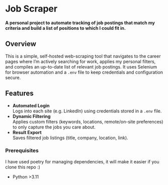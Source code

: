 # Job Scraper

**A personal project to automate tracking of job postings that match my criteria and build a list of positions to which I could fit in.**

## Overview

This is a simple, self-hosted web-scraping tool that navigates to the career pages where I’m actively searching for work, applies my personal filters, and compiles an up-to-date list of relevant job postings. It uses Selenium for browser automation and a `.env` file to keep credentials and configuration secure.

## Features

- **Automated Login**  
  Logs into each site (e.g. LinkedIn) using credentials stored in a `.env` file.  
- **Dynamic Filtering**  
  Applies custom filters (keywords, locations, remote/on-site preferences) to only capture the jobs you care about.  
- **Result Export**  
  Saves filtered job listings (title, company, location, link).  

### Prerequisites

I have used poetry for managing dependencies, it will make it easier if you clone this repo :)

- Python >3.11 

